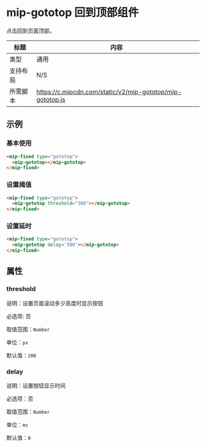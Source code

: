 # mip-gototop 回到顶部组件

点击回到页面顶部。

| 标题     | 内容                                                      |
| -------- | --------------------------------------------------------- |
| 类型     | 通用                                                      |
| 支持布局 | N/S                                                       |
| 所需脚本 | https://c.mipcdn.com/static/v2/mip-gototop/mip-gototop.js |

## 示例

### 基本使用

```html
<mip-fixed type="gototop">
  <mip-gototop></mip-gototop>
</mip-fixed>
```

### 设置阈值

```html
<mip-fixed type="gototop">
  <mip-gototop threshold="300"></mip-gototop>
</mip-fixed>
```

### 设置延时

```html
<mip-fixed type="gototop">
  <mip-gototop delay='500'></mip-gototop>
</mip-fixed>
```

## 属性

### threshold

说明：设置页面滚动多少高度时显示按钮

必选项: 否

取值范围：`Number`

单位：`px`

默认值：`200`

### delay

说明：设置按钮显示时间

必选项：否

取值范围：`Number`

单位：`ms`

默认值：`0`
